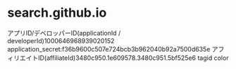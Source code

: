 # search.github.io
アプリID/デベロッパーID(applicationId / developerId)1000646968939020152
application_secret:f36b9600c507e724bcb3b962040b92a7500d635e
アフィリエイトID(affiliateId)3480c950.1e609578.3480c951.5bf525e6
tagid
color

